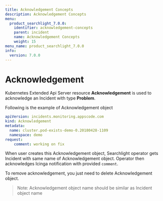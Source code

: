 ```yaml
---
title: Acknowledgement Concepts
description: Acknowledgement Concepts
menu:
  product_searchlight_7.0.0:
    identifier: acknowledgement-concepts
    parent: incident
    name: Acknowledgement Concepts
    weight: 15
menu_name: product_searchlight_7.0.0
info:
  version: 7.0.0
---
```


# Acknowledgement

Kubernetes Extended Api Server resource **Acknowledgement** is used to acknowledge an Incident with type **Problem**. 

Following is the example of Acknowledgement object

```yaml
apiVersion: incidents.monitoring.appscode.com
kind: Acknowledgement
metadata:
  name: cluster.pod-exists-demo-0.20180428-1109
  namespace: demo
request:
    comment: working on fix
```

When user creates this Acknowledgement object, Searchlight operator gets Incident with same name of Acknowledgement object.
Operator then acknowledges Icinga notification with provided `comment`.

To remove acknowledgement, you just need to delete Acknowledgement object.

> Note: Acknowledgement object name should be similar as Incident object name